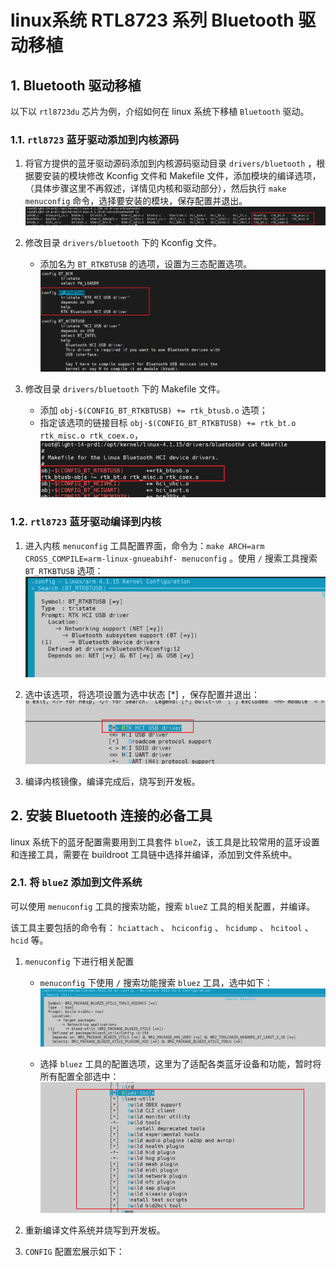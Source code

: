 # linux系统 RTL8723 系列 Bluetooth 驱动移植

## 1. Bluetooth 驱动移植
以下以 `rtl8723du` 芯片为例，介绍如何在 linux 系统下移植 `Bluetooth` 驱动。

### 1.1. `rtl8723` 蓝牙驱动添加到内核源码
1. 将官方提供的蓝牙驱动源码添加到内核源码驱动目录 `drivers/bluetooth` ，根据要安装的模块修改 Kconfig 文件和 Makefile 文件，添加模块的编译选项，（具体步骤这里不再叙述，详情见内核和驱动部分），然后执行 `make menuconfig` 命令，选择要安装的模块，保存配置并退出。
![RTL8723蓝牙驱动添加到内核1](png/3.1.1.RTL8723蓝牙驱动添加到内核1.png)

2. 修改目录 `drivers/bluetooth` 下的 Kconfig 文件。
    - 添加名为 `BT_RTKBTUSB` 的选项，设置为三态配置选项。
    ![RTL8723蓝牙驱动添加到内核3](png/3.1.1.RTL8723蓝牙驱动添加到内核2.png)

3. 修改目录 `drivers/bluetooth` 下的 Makefile 文件。
    - 添加 `obj-$(CONFIG_BT_RTKBTUSB) += rtk_btusb.o` 选项；
    - 指定该选项的链接目标 `obj-$(CONFIG_BT_RTKBTUSB) += rtk_bt.o rtk_misc.o rtk_coex.o`，
    ![RTL8723蓝牙驱动添加到内核3](png/3.1.1.RTL8723蓝牙驱动添加到内核3.png)

### 1.2. `rtl8723` 蓝牙驱动编译到内核
1. 进入内核 `menuconfig` 工具配置界面，命令为：`make ARCH=arm CROSS_COMPILE=arm-linux-gnueabihf- menuconfig` 。使用 `/` 搜索工具搜索 `BT_RTKBTUSB` 选项：
    ![RTL8723蓝牙驱动编译到内核1](png/3.1.2.RTL8723蓝牙驱动编译到内核1.png)

2. 选中该选项，将选项设置为选中状态 [*] ，保存配置并退出：
    ![RTL8723蓝牙驱动编译到内核2](png/3.1.2.RTL8723蓝牙驱动编译到内核2.png)
    
3. 编译内核镜像，编译完成后，烧写到开发板。

## 2. 安装 Bluetooth 连接的必备工具
linux 系统下的蓝牙配置需要用到工具套件 `blueZ`，该工具是比较常用的蓝牙设置和连接工具，需要在 buildroot 工具链中选择并编译，添加到文件系统中。

### 2.1. 将 `blueZ` 添加到文件系统
可以使用 `menuconfig` 工具的搜索功能，搜索 `blueZ` 工具的相关配置，并编译。

该工具主要包括的命令有： `hciattach` 、 `hciconfig` 、 `hcidump` 、 `hcitool` 、 `hcid` 等。

1. `menuconfig` 下进行相关配置
    - `menuconfig` 下使用 `/` 搜索功能搜索 `bluez` 工具，选中如下：
    ![RTL8723蓝牙工具blueZ编译到文件系统1](png/3.2.1.RTL8723蓝牙工具blueZ编译到文件系统1.png)

    - 选择 `bluez` 工具的配置选项，这里为了适配各类蓝牙设备和功能，暂时将所有配置全部选中：
    ![RTL8723蓝牙工具blueZ编译到文件系统2](png/3.2.1.RTL8723蓝牙工具blueZ编译到文件系统2.png)

2. 重新编译文件系统并烧写到开发板。

3. `CONFIG` 配置宏展示如下：

